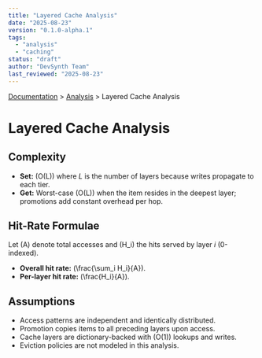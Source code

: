 ```yaml
---
title: "Layered Cache Analysis"
date: "2025-08-23"
version: "0.1.0-alpha.1"
tags:
  - "analysis"
  - "caching"
status: "draft"
author: "DevSynth Team"
last_reviewed: "2025-08-23"
---
```

<div class="breadcrumbs">
<a href="../index.md">Documentation</a> &gt; <a href="index.md">Analysis</a> &gt; Layered Cache Analysis
</div>

# Layered Cache Analysis

## Complexity
- **Set:** \(O(L)\) where *L* is the number of layers because writes propagate to each tier.
- **Get:** Worst-case \(O(L)\) when the item resides in the deepest layer; promotions add constant overhead per hop.

## Hit-Rate Formulae
Let \(A\) denote total accesses and \(H_i\) the hits served by layer *i* (0-indexed).
- **Overall hit rate:** \(\frac{\sum_i H_i}{A}\).
- **Per-layer hit rate:** \(\frac{H_i}{A}\).

## Assumptions
- Access patterns are independent and identically distributed.
- Promotion copies items to all preceding layers upon access.
- Cache layers are dictionary-backed with \(O(1)\) lookups and writes.
- Eviction policies are not modeled in this analysis.
